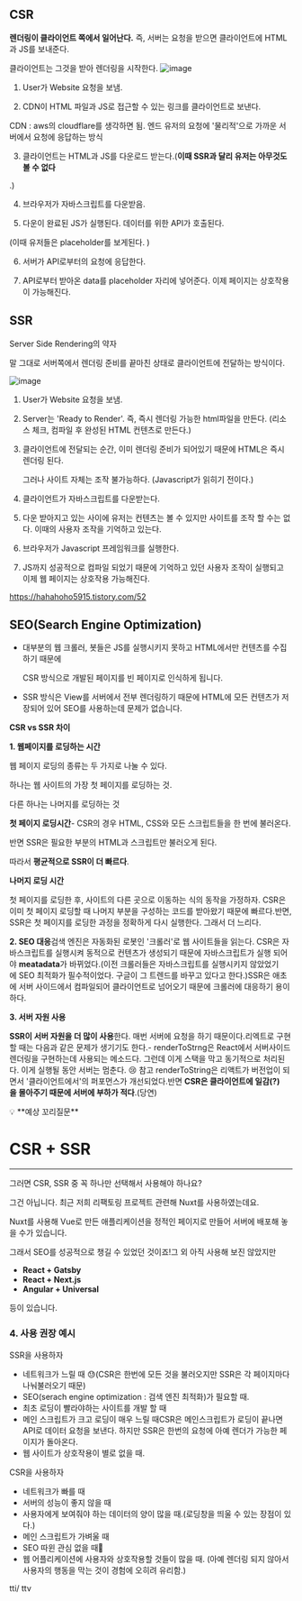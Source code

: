 ## CSR

**렌더링이 클라이언트 쪽에서 일어난다.** 즉, 서버는 요청을 받으면 클라이언트에 HTML과 JS를 보내준다.

클라이언트는 그것을 받아 렌더링을 시작한다.
![image](https://github.com/theo-jin/CS_ARCHIVE/assets/83561523/9172f5a5-c6b5-477a-a1ea-af8063983320)




1.  User가 Website 요청을 보냄.

2. CDN이 HTML 파일과 JS로 접근할 수 있는 링크를 클라이언트로 보낸다.

CDN : aws의 cloudflare를 생각하면 됨. 엔드 유저의 요청에 '물리적'으로 가까운 서버에서 요청에 응답하는 방식

3. 클라이언트는 HTML과 JS를 다운로드 받는다.(**이때 SSR과 달리 유저는 아무것도 볼 수 없다**

.)

4. 브라우저가 자바스크립트를 다운받음.

5. 다운이 완료된 JS가 실행된다. 데이터를 위한 API가 호출된다.

(이때 유저들은 placeholder를 보게된다. )

6. 서버가 API로부터의 요청에 응답한다.

7. API로부터 받아온 data를 placeholder 자리에 넣어준다. 이제 페이지는 상호작용이 가능해진다.

## SSR

Server Side Rendering의 약자

말 그대로 서버쪽에서 렌더링 준비를 끝마친 상태로 클라이언트에 전달하는 방식이다.

![image](https://github.com/theo-jin/CS_ARCHIVE/assets/83561523/7861a566-02e8-406c-8ced-7594d715722c)

1. User가 Website 요청을 보냄.
2. Server는 'Ready to Render'. 즉, 즉시 렌더링 가능한 html파일을 만든다.
(리소스 체크, 컴파일 후 완성된 HTML 컨텐츠로 만든다.)
3. 클라이언트에 전달되는 순간, 이미 렌더링 준비가 되어있기 때문에 HTML은 즉시 렌더링 된다.
    
    그러나 사이트 자체는 조작 불가능하다. (Javascript가 읽히기 전이다.)
    
4. 클라이언트가 자바스크립트를 다운받는다.
5. 다운 받아지고 있는 사이에 유저는 컨텐츠는 볼 수 있지만 사이트를 조작 할 수는 없다. 이때의 사용자 조작을 기억하고 있는다.
6. 브라우저가 Javascript 프레임워크를 실행한다.
7. JS까지 성공적으로 컴파일 되었기 때문에 기억하고 있던 사용자 조작이 실행되고 이제 웹 페이지는 상호작용 가능해진다.

https://hahahoho5915.tistory.com/52

## SEO(Search Engine Optimization)

- 대부분의 웹 크롤러, 봇들은 JS를 실행시키지 못하고 HTML에서만 컨텐츠를 수집하기 때문에
    
    CSR 방식으로 개발된 페이지를 빈 페이지로 인식하게 됩니다.
    
- SSR 방식은 View를 서버에서 전부 렌더링하기 때문에 HTML에 모든 컨텐츠가 저장되어 있어 SEO를 사용하는데 문제가 없습니다.

**CSR vs SSR 차이**

**1. 웹페이지를 로딩하는 시간**

웹 페이지 로딩의 종류는 두 가지로 나눌 수 있다.

하나는 웹 사이트의 가장 첫 페이지를 로딩하는 것.

다른 하나는 나머지를 로딩하는 것

**첫 페이지 로딩시간**- CSR의 경우 HTML, CSS와 모든 스크립트들을 한 번에 불러온다. 

반면 SSR은 필요한 부분의 HTML과 스크립트만 불러오게 된다.

따라서 **평균적으로 SSR이 더 빠르다**.

**나머지 로딩 시간**

첫 페이지를 로딩한 후, 사이트의 다른 곳으로 이동하는 식의 동작을 가정하자. CSR은 이미 첫 페이지 로딩할 때 나머지 부분을 구성하는 코드를 받아왔기 때문에 빠르다.반면, SSR은 첫 페이지를 로딩한 과정을 정확하게 다시 실행한다. 그래서 더 느리다.

**2. SEO 대응**검색 엔진은 자동화된 로봇인 '크롤러'로 웹 사이트들을 읽는다. CSR은 자바스크립트를 실행시켜 동적으로 컨텐츠가 생성되기 때문에 자바스크립트가 실행 되어야 **meatadata**가 바뀌었다.(이전 크롤러들은 자바스크립트를 실행시키지 않았었기에 SEO 최적화가 필수적이었다. 구글이 그 트렌드를 바꾸고 있다고 한다.)SSR은 애초에 서버 사이드에서 컴파일되어 클라이언트로 넘어오기 때문에 크롤러에 대응하기 용이하다.

**3. 서버 자원 사용**

**SSR이 서버 자원을 더 많이 사용**한다. 매번 서버에 요청을 하기 때문이다.리엑트로 구현할 때는 다음과 같은 문제가 생기기도 한다.- renderToStrng은 React에서 서버사이드 렌더링을 구현하는데 사용되는 메소드다. 그런데 이게 스택을 막고 동기적으로 처리된다. 이게 실행될 동안 서버는 멈춘다. 😢 참고 renderToString은 리액트가 버전업이 되면서 '클라이언트에서'의 퍼포먼스가 개선되었다.반면 **CSR은 클라이언트에 일감(?)을 몰아주기 때문에 서버에 부하가 적다**.(당연)

<aside>
💡 **예상 꼬리질문**

</aside>

# CSR + SSR

---

그러면 CSR, SSR 중 꼭 하나만 선택해서 사용해야 하나요?

그건 아닙니다. 최근 저희 리팩토링 프로젝트 관련해 Nuxt를 사용하였는데요.

Nuxt를 사용해 Vue로 만든 애플리케이션을 정적인 페이지로 만들어 서버에 배포해 놓을 수가 있습니다.

그래서 SEO를 성공적으로 챙길 수 있었던 것이죠!그 외 아직 사용해 보진 않았지만

- **React + Gatsby**
- **React + Next.js**
- **Angular + Universal**

등이 있습니다.

### 4. 사용 권장 예시

SSR을 사용하자

- 네트워크가 느릴 때 😓(CSR은 한번에 모든 것을 불러오지만 SSR은 각 페이지마다 나눠불러오기 때문)
- SEO(serach engine optimization : 검색 엔진 최적화)가 필요할 때.
- 최초 로딩이 빨라야하는 사이트를 개발 할 때
- 메인 스크립트가 크고 로딩이 매우 느릴 때CSR은 메인스크립트가 로딩이 끝나면 API로 데이터 요청을 보낸다. 하지만 SSR은 한번의 요청에 아예 렌더가 가능한 페이지가 돌아온다.
- 웹 사이트가 상호작용이 별로 없을 때.

CSR을 사용하자

- 네트워크가 빠를 때
- 서버의 성능이 좋지 않을 때
- 사용자에게 보여줘야 하는 데이터의 양이 많을 때.(로딩창을 띄울 수 있는 장점이 있다.)
- 메인 스크립트가 가벼울 때
- SEO 따윈 관심 없을 때😤
- 웹 어플리케이션에 사용자와 상호작용할 것들이 많을 때. (아예 렌더링 되지 않아서 사용자의 행동을 막는 것이 경험에 오히려 유리함.)


tti/ ttv
